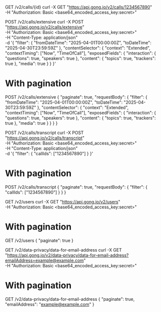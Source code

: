 GET /v2/calls/{id}
curl -X GET "https://api.gong.io/v2/calls/1234567890" \
  -H "Authorization: Basic <base64_encoded_access_key:secret>"


POST /v2/calls/extensive
curl -X POST "https://api.gong.io/v2/calls/extensive" \
  -H "Authorization: Basic <base64_encoded_access_key:secret>" \
  -H "Content-Type: application/json" \
  -d '{
        "filter": {
          "fromDateTime": "2025-04-01T00:00:00Z",
          "toDateTime": "2025-04-30T23:59:59Z"
        },
        "contentSelector": {
          "context": "Extended",
          "contextTiming": ["Now", "TimeOfCall"],
          "exposedFields": {
            "interaction": { "questions": true, "speakers": true },
            "content":     { "topics": true, "trackers": true },
            "media": true
          }
        }
      }'

# With pagination
POST /v2/calls/extensive
{
  "paginate": true,
  "requestBody": {
    "filter": {
      "fromDateTime": "2025-04-01T00:00:00Z",
      "toDateTime": "2025-04-30T23:59:59Z"
    },
    "contentSelector": {
      "context": "Extended",
      "contextTiming": ["Now", "TimeOfCall"],
      "exposedFields": {
        "interaction": { "questions": true, "speakers": true },
        "content":     { "topics": true, "trackers": true },
        "media": true
      }
    }
  }
}


POST /v2/calls/transcript
curl -X POST "https://api.gong.io/v2/calls/transcript" \
  -H "Authorization: Basic <base64_encoded_access_key:secret>" \
  -H "Content-Type: application/json" \
  -d '{
        "filter": {
          "callIds": ["1234567890"]
        }
      }'

# With pagination
POST /v2/calls/transcript
{
  "paginate": true,
  "requestBody": {
    "filter": {
      "callIds": ["1234567890"]
    }
  }
}


GET /v2/users
curl -X GET "https://api.gong.io/v2/users" \
  -H "Authorization: Basic <base64_encoded_access_key:secret>"

# With pagination
GET /v2/users
{
  "paginate": true
}


GET /v2/data-privacy/data-for-email-address
curl -X GET "https://api.gong.io/v2/data-privacy/data-for-email-address?emailAddress=example@example.com" \
  -H "Authorization: Basic <base64_encoded_access_key:secret>"

# With pagination
GET /v2/data-privacy/data-for-email-address
{
  "paginate": true,
  "emailAddress": "example@example.com"
}